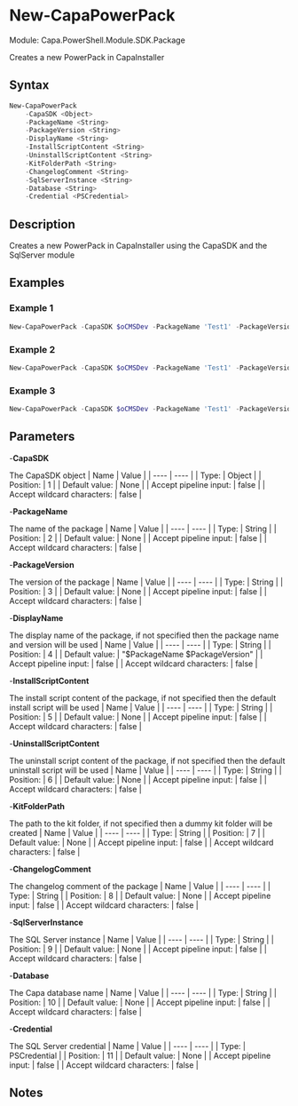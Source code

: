 # New-CapaPowerPack
Module: Capa.PowerShell.Module.SDK.Package

Creates a new PowerPack in CapaInstaller

## Syntax

```powershell
New-CapaPowerPack
	-CapaSDK <Object>
	-PackageName <String>
	-PackageVersion <String>
	-DisplayName <String>
	-InstallScriptContent <String>
	-UninstallScriptContent <String>
	-KitFolderPath <String>
	-ChangelogComment <String>
	-SqlServerInstance <String>
	-Database <String>
	-Credential <PSCredential>
```

## Description

Creates a new PowerPack in CapaInstaller using the CapaSDK and the SqlServer module

## Examples

### Example 1
```powershell
New-CapaPowerPack -CapaSDK $oCMSDev -PackageName 'Test1' -PackageVersion 'v1.0' -DisplayName 'Test1' -SqlServerInstance $CapaServer -Database $Database
```
    
### Example 2
```powershell
New-CapaPowerPack -CapaSDK $oCMSDev -PackageName 'Test1' -PackageVersion 'v1.0' -DisplayName 'Test1' -InstallScriptContent 'Write-Host "Hello World"' -SqlServerInstance $CapaServer -Database $Database
```
    
### Example 3
```powershell
New-CapaPowerPack -CapaSDK $oCMSDev -PackageName 'Test1' -PackageVersion 'v1.0' -DisplayName 'Test1' -KitFolderPath 'C:\Temp\Kit' -SqlServerInstance $CapaServer -Database $Database
```
    

## Parameters

-**CapaSDK**

The CapaSDK object
| Name | Value |
| ---- | ---- |
| Type: | Object |
| Position: | 1 | 
| Default value: | None | 
| Accept pipeline input: | false | 
| Accept wildcard characters: | false | 

-**PackageName**

The name of the package
| Name | Value |
| ---- | ---- |
| Type: | String |
| Position: | 2 | 
| Default value: | None | 
| Accept pipeline input: | false | 
| Accept wildcard characters: | false | 

-**PackageVersion**

The version of the package
| Name | Value |
| ---- | ---- |
| Type: | String |
| Position: | 3 | 
| Default value: | None | 
| Accept pipeline input: | false | 
| Accept wildcard characters: | false | 

-**DisplayName**

The display name of the package, if not specified then the package name and version will be used
| Name | Value |
| ---- | ---- |
| Type: | String |
| Position: | 4 | 
| Default value: | "$PackageName $PackageVersion" | 
| Accept pipeline input: | false | 
| Accept wildcard characters: | false | 

-**InstallScriptContent**

The install script content of the package, if not specified then the default install script will be used
| Name | Value |
| ---- | ---- |
| Type: | String |
| Position: | 5 | 
| Default value: | None | 
| Accept pipeline input: | false | 
| Accept wildcard characters: | false | 

-**UninstallScriptContent**

The uninstall script content of the package, if not specified then the default uninstall script will be used
| Name | Value |
| ---- | ---- |
| Type: | String |
| Position: | 6 | 
| Default value: | None | 
| Accept pipeline input: | false | 
| Accept wildcard characters: | false | 

-**KitFolderPath**

The path to the kit folder, if not specified then a dummy kit folder will be created
| Name | Value |
| ---- | ---- |
| Type: | String |
| Position: | 7 | 
| Default value: | None | 
| Accept pipeline input: | false | 
| Accept wildcard characters: | false | 

-**ChangelogComment**

The changelog comment of the package
| Name | Value |
| ---- | ---- |
| Type: | String |
| Position: | 8 | 
| Default value: | None | 
| Accept pipeline input: | false | 
| Accept wildcard characters: | false | 

-**SqlServerInstance**

The SQL Server instance
| Name | Value |
| ---- | ---- |
| Type: | String |
| Position: | 9 | 
| Default value: | None | 
| Accept pipeline input: | false | 
| Accept wildcard characters: | false | 

-**Database**

The Capa database name
| Name | Value |
| ---- | ---- |
| Type: | String |
| Position: | 10 | 
| Default value: | None | 
| Accept pipeline input: | false | 
| Accept wildcard characters: | false | 

-**Credential**

The SQL Server credential
| Name | Value |
| ---- | ---- |
| Type: | PSCredential |
| Position: | 11 | 
| Default value: | None | 
| Accept pipeline input: | false | 
| Accept wildcard characters: | false | 


## Notes


